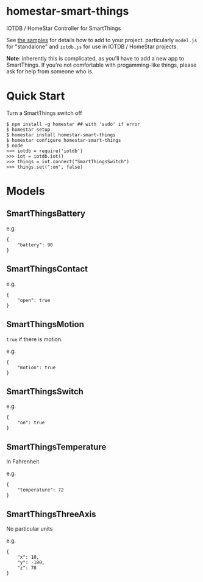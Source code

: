 # homestar-smart-things

IOTDB / HomeStar Controller for SmartThings

See <a href="samples/">the samples</a> for details how to add to your project.
particularly <code>model.js</code> for "standalone" and <code>iotdb.js</code>
for use in IOTDB / HomeStar projects.

**Note**: inherently this is complicated, as you'll have to add
a new app to SmartThings. If you're not comfortable with 
progamming-like things, please ask for help from someone who is.

# Quick Start

Turn a SmartThings switch off

	$ npm install -g homestar ## with 'sudo' if error
	$ homestar setup
	$ homestar install homestar-smart-things
    $ homestar configure homestar-smart-things
	$ node
	>>> iotdb = require('iotdb')
	>>> iot = iotdb.iot()
	>>> things = iot.connect("SmartThingsSwitch")
	>>> things.set(":on", false)

# Models
## SmartThingsBattery
e.g. 

    {
        "battery": 90
    }

## SmartThingsContact
e.g. 

    {
        "open": true
    }

## SmartThingsMotion

<code>true</code> if there is motion.

e.g. 

    {
        "motion": true
    }

## SmartThingsSwitch

e.g. 

    {
        "on": true
    }

## SmartThingsTemperature

In Fahrenheit

e.g. 

    {
        "temperature": 72
    }

## SmartThingsThreeAxis

No particular units

e.g. 

    {
        "x": 10,
        "y": -180,
        "z": 78
    }
